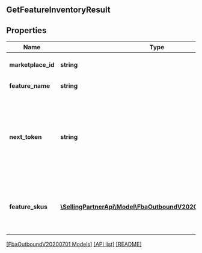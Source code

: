 ## GetFeatureInventoryResult

## Properties

Name | Type | Description | Notes
------------ | ------------- | ------------- | -------------
**marketplace_id** | **string** | The requested marketplace. |
**feature_name** | **string** | The name of the feature. |
**next_token** | **string** | When present and not empty, pass this string token in the next request to return the next response page. | [optional]
**feature_skus** | [**\SellingPartnerApi\Model\FbaOutboundV20200701\FeatureSku[]**](FeatureSku.md) | An array of SKUs eligible for this feature and the quantity available. | [optional]

[[FbaOutboundV20200701 Models]](../) [[API list]](../../Api) [[README]](../../../README.md)
